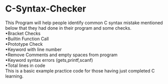 # C-Syntax-Checker
This Program will help people identify common C syntax mistake mentioned below that they had done in their program and some checks.\
 •Bracket Checks\
 •Builtin Function Call\
 •Prototype Check\
 •Keyword with line number\
 •Remove Comments and empty spaces from program\
 •Keyword syntax errors (gets,printf,scanf)\
 •Total lines in code\
This is a basic example practice code for those having just completed C learning.
 
